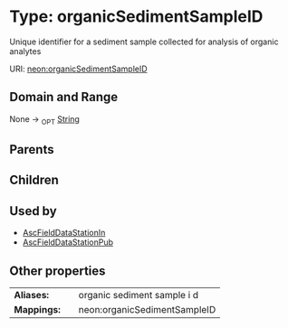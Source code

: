 
# Type: organicSedimentSampleID


Unique identifier for a sediment sample collected for analysis of organic analytes

URI: [neon:organicSedimentSampleID](https://data.neonscience.org/organicSedimentSampleID)


## Domain and Range

None ->  <sub>OPT</sub> [String](types/String.md)

## Parents


## Children


## Used by

 * [AscFieldDataStationIn](AscFieldDataStationIn.md)
 * [AscFieldDataStationPub](AscFieldDataStationPub.md)

## Other properties

|  |  |  |
| --- | --- | --- |
| **Aliases:** | | organic sediment sample i d |
| **Mappings:** | | neon:organicSedimentSampleID |

